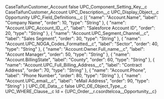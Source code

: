 <?xml version="1.0" encoding="UTF-8"?>
<CustomMetadata xmlns="http://soap.sforce.com/2006/04/metadata" xmlns:xsi="http://www.w3.org/2001/XMLSchema-instance" xmlns:xsd="http://www.w3.org/2001/XMLSchema">
    <label>CaseTaifunCustomer_Account</label>
    <protected>false</protected>
    <values>
        <field>UPC_Component_Setting_Key__c</field>
        <value xsi:type="xsd:string">CaseTaifunCustomer_Account</value>
    </values>
    <values>
        <field>UPC_Description__c</field>
        <value xsi:nil="true"/>
    </values>
    <values>
        <field>UPC_Display_Object__c</field>
        <value xsi:type="xsd:string">Opportunity</value>
    </values>
    <values>
        <field>UPC_Field_Definitions__c</field>
        <value xsi:type="xsd:string">[{
		&quot;name&quot;: &quot;Account.Name&quot;,
		&quot;label&quot;: &quot;Company Name&quot;,
		&quot;order&quot;: 10,
		&quot;type&quot;: &quot;String&quot;
	}, {
		&quot;name&quot;: &quot;Account.UPC_Account_ID__c&quot;,
		&quot;label&quot;: &quot;Salesforce Account ID&quot;,
		&quot;order&quot;: 20,
		&quot;type&quot;: &quot;String&quot;
	}, {
		&quot;name&quot;: &quot;Account.UPC_Segment_Channel__c&quot;,
		&quot;label&quot;: &quot;Sales Segment&quot;,
		&quot;order&quot;: 30,
		&quot;type&quot;: &quot;String&quot;
	}, {
		&quot;name&quot;: &quot;Account.UPC_NOGA_Codes_Formatted__c&quot;,
		&quot;label&quot;: &quot;Sector&quot;,
		&quot;order&quot;: 40,
		&quot;type&quot;: &quot;String&quot;
	}, {
		&quot;name&quot;: &quot;Account.Owner.Full_name__c&quot;,
		&quot;label&quot;: &quot;Account Manager&quot;,
		&quot;order&quot;: 50,
		&quot;type&quot;: &quot;String&quot;
	}, {
		&quot;name&quot;: &quot;Account.BillingState&quot;,
		&quot;label&quot;: &quot;County&quot;,
		&quot;order&quot;: 60,
		&quot;type&quot;: &quot;String&quot;
	}, {
		&quot;name&quot;: &quot;Account.UPC_Full_Billing_Address__c&quot;,
		&quot;label&quot;: &quot;Contract Address&quot;,
		&quot;order&quot;: 70,
		&quot;type&quot;: &quot;String&quot;
	}, {
		&quot;name&quot;: &quot;Account.Phone&quot;,
		&quot;label&quot;: &quot;Phone Number&quot;,
		&quot;order&quot;: 80,
		&quot;type&quot;: &quot;String&quot;
	}, {
		&quot;name&quot;: &quot;Account.UPC_email__c&quot;,
		&quot;label&quot;: &quot;eMail Address&quot;,
		&quot;order&quot;: 90,
		&quot;type&quot;: &quot;String&quot;
	}
]</value>
    </values>
    <values>
        <field>UPC_OE_Data__c</field>
        <value xsi:type="xsd:boolean">false</value>
    </values>
    <values>
        <field>UPC_OE_Object_Type__c</field>
        <value xsi:nil="true"/>
    </values>
    <values>
        <field>UPC_WHERE_Clause__c</field>
        <value xsi:type="xsd:string">Id  = {UPC_Order__r.csordtelcoa__Opportunity__c}</value>
    </values>
</CustomMetadata>

